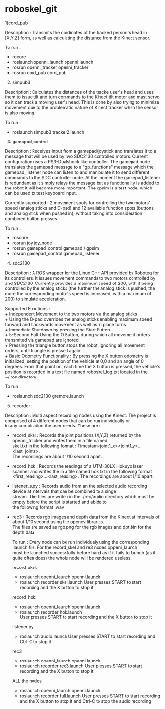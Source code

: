 roboskel_git
============

1)cord_pub 

  Description : Transmits the cordinates of the tracked person's head in [X,Y,Z] form, as well as calculating 
  the distance from the Kinect sensor.
  
  To run :  
  -	rocore  
  -	roslaunch openni_launch openni.launch  
  -	rosrun openni_tracker openni_tracker  
  -	rosrun cord_pub cord_pub
   
2) simpub3

  Description : Calculates the distances of the tracke user's head and uses them to issue tilt and turn commands 
  to the Kinect tilt motor and mast servo so it can track a moving user's head. This is done by also 
  trying to minimize movement due to the problematic nature of Kinect tracker when the sensor is also moving
  
  To run :  
  - roslaunch simpub3 tracker2.launch
  
3) gamepad_control 

  Description : Receives input from a gamepad/joystick and translates it to a message that will be used by two SDC2130 
  controlled motors. Current configuration uses a PS3-Dualshock like controller. The gamepad node translates the gamepad
  message to a "gp_functions" message which the gamepad_listener node can listen to and manipulate it to send different
  commands to the SDC controller node. At the moment the gamepad_listener is redundant as it simply relays the message
  but as functionality is added to the robot it will become more important. The gpsim is a test node, which can be used 
  to test keyboard input.
  
  Currently supported : 2 movement spots for controlling the two motors' speed (analog sticks and D-pad)
  and 12 available function spots (buttons and analog stick when pushed in), without taking into consideration combined
  button presses.
  
  To run :  
  -	roscore  
  -	rosrun joy joy_node  
  -	rosrun gamepad_control gamepad / gpsim  
  -	rosrun gamepad_control gamepad_listener
   
4) sdc2130

  Description : A ROS wrapper for the Linux C++ API provided by Roboteq for its controllers. It issues movement commands
  to two motors controlled by and SDC2130. Currently provides a maximum speed of 200, with it being controlled by the
  analog sticks (the further the analog stick is pushed, the more the corresponding motor's speed is increased, with a 
  maximum of 200) to simulate acceleration.
  
  Supported Functions :  
  	+ Independent Movement to the two motors via the analog sticks  
  	+ Using the D-pad overrides the analog sticks enabling maximum speed forward and backwards movement as well as in place
    turns  
    + Immediate Shutdown by pressing the Start Button  
    + 5-Second Halt Using the O Button, during which all movement orders transmited via gamepad are ignored  
    + Pressing the triangle button stops the robot, ignoring all movement orders, until triangle is pressed again  
    + Basic Odometry Functionality : By pressing the X button odometry is initialized, setting the position of the vehicle
      at 0,0 and an angle of 0 degrees. From that point on, each time the X button is pressed, the vehicle's position is recorded
      in a text file named roboskel_log.txt located in the ~/.ros directory.

  To run :   
  -	roslaunch sdc2130 gremote.launch  
    
5) recorder :

  Description : Multi aspect recording nodes using the Kinect. The project is comprised of 4 different nodes that can be run individually or  
  in any combination the user needs. These are :  
  - record_skel : Records the joint positions (X,Y,Z) returned by the openni_tracker and writes them in a file named  
    skel.txt in the following format : Timestam<space><joint1_x><space><joint1_y><space>...<last_jointz><endl>.  
    The recordings are about 1/10 second apart.
    
  - record_hok : Records the readings of a UTM-30LX Hokuyo laser scanner and writes the in a file named hok.txt in the 
    following format <Timestamp><first_reading><space>...<last_reading><endl>. The recordings are about 1/10 apart.  
      
  - listener_s.py : Records audio from an the selected audio recording device at intervals that can be combined to a singe  
    stream. The files are writen in the ./rec/audio directory which must be empty before the script is started and abide to   
    the following format <timestamp>.wav  
    
  - rec3 : Records rgb images and depth data from the Kinect at intervals of about 1/10 second using the opencv libraries.  
    The files are saved as rgb<timestamp>.png for the rgb images and dpt<timestamp>.bin for the depth data  
    
    To run :
    Every node can be run individualy using the corresponding .launch file. For the record_skel and re3 nodes oppeni_launch  
    must be launched successfully before hand as if it fails to launch (as it quite often does) the whole node will be rendered useless.  
    
    record_skel:  
    - roslaunch openni_launch openni.launch
    - roslaunch recorder skel.launch
    User presses START to start recording and the X button to stop it  

    record_hok:  
    - roslaunch openni_launch openni.launch
    - roslaunch recorder hok.launch  
    User presses START to start recording and the X button to stop it  
    
    listener.py
    - roslaunch audio.launch
    User presses START to start recording and Ctrl-C to stop it  
    
    rec3
    - roslaunch openni_launch openni.launch
    - roslaunch recorder rec3.launch
    User presses START to start recording and the X button to stop it  

    
    ALL the nodes
    - roslaunch openni_launch openni.launch  
    - roslaunch recorder full.launch
    User presses START to start recording and the X button to stop it and Ctrl-C to stop the audio recording 


    
  
